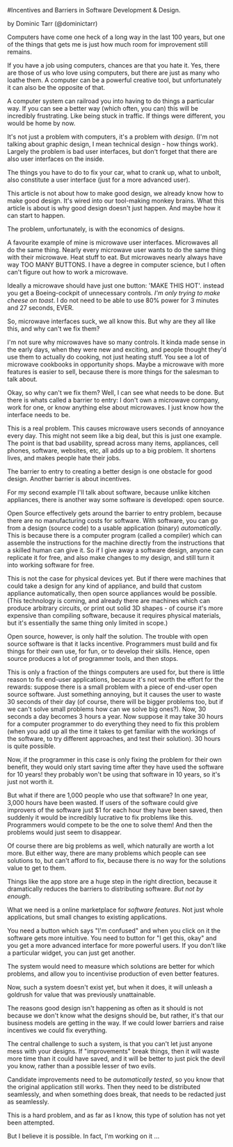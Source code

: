 #Incentives and Barriers in Software Development & Design.

by Dominic Tarr (@dominictarr)

Computers have come one heck of a long way in the last 100 years, but one of the 
things that gets me is just how much room for improvement still remains.

If you have a job using computers, chances are that you hate it. Yes, there are 
those of us who love using computers, but there are just as many who loathe them. A computer can be a 
powerful creative tool, but unfortunately it can also be the opposite of that.

A computer system can railroad you into having to do things a particular way. 
If you can see a better way (which often, you can) this will be incredibly frustrating. Like being stuck in traffic. If things were different, you would be home by now.

It's not just a problem with computers, it's a problem with _design_. (I'm not talking about 
graphic design, I mean technical design - how things work). Largely the problem 
is bad user interfaces, but don't forget that there are also user interfaces on 
the inside.

The things you have to do to fix your car, what to crank up, what to unbolt, 
also constitute a user interface (just for a more advanced user).

This article is not about how to make good design, we already know how to make good 
design. It's wired into our tool-making monkey brains. What this article is 
about is why good design doesn't just happen. And maybe how it can start to happen.

The problem, unfortunately, is with the economics of designs.

A favourite example of mine is microwave user interfaces. Microwaves all do the 
same thing. Nearly every microwave user wants to do the same thing with their microwave. 
Heat stuff to eat. But microwaves nearly always have way TOO MANY BUTTONS.
I have a degree in computer science, but I often can't figure out how to work a microwave.

Ideally a microwave should have just one button: 'MAKE THIS HOT'. 
instead you get a Boeing-cockpit of unnecessary controls. _I'm only trying to make cheese on toast_. I do not need to be able to use 80% power for 3 minutes and 27 seconds, EVER.

So, microwave interfaces suck, we all know this. But why are they all like this, 
and why can't we fix them?

I'm not sure why microwaves have so many controls. It kinda made sense in the 
early days, when they were new and exciting, and people thought they'd use them 
to actually do cooking, not just heating stuff. You see a lot of microwave 
cookbooks in opportunity shops. Maybe a microwave with more features is 
easier to sell, because there is more things for the salesman to talk about.

Okay, so why can't we fix them? Well, I can see what needs to be done. But there 
is whats called a barrier to entry: I don't own a microwave company, work for 
one, or know anything else about microwaves. I just know how the interface needs 
to be.

This is a real problem. This causes microwave users seconds of annoyance 
every day. This might not seem like a big deal, but this is just one example.
The point is that bad usability, spread across many items, appliances, 
cell phones, software, websites, etc, all adds up to a big problem. 
It shortens lives, and makes people hate their jobs.

The barrier to entry to creating a better design is one obstacle for good design. 
Another barrier is about incentives.

For my second example I'll talk about software, because unlike kitchen appliances, 
there is another way some software is developed: open source. 

Open Source effectively gets around the barrier to entry problem, because there 
are no manufacturing costs for software. With software, you can go from a design 
(source code) to a usable application (binary) _automatically_. This is because 
there is a computer program (called a compiler) which can assemble the instructions 
for the machine directly from the instructions that a skilled human can give it. 
So if I give away a software design, anyone can replicate it for free, and also 
make changes to my design, and still turn it into working software for free.

This is not the case for physical devices yet. But if there were machines 
that could take a design for any kind of appliance, and build that custom 
appliance automatically, then open source appliances would be possible. 
(This technology is coming, and already there are machines which can produce 
arbitrary circuits, or print out solid 3D shapes - of course it's more expensive 
than compiling software, because it requires physical materials, but it's 
essentially the same thing only limited in scope.)

Open source, however, is only half the solution. The trouble with open source 
software is that it lacks incentive. Programmers must build and fix
things for their own use, for fun, or to develop their skills. Hence, open source 
produces a lot of programmer tools, and then stops. 

This is only a fraction of the things computers are used for, but there is little 
reason to fix end-user applications, because it's not worth the effort for the 
rewards: suppose there is a small problem with a piece of end-user open source 
software. Just something annoying, but it causes the user to waste 30 seconds 
of their day (of course, there will be bigger problems too, but if we can't 
solve small problems how can we solve big ones?). Now, 30 seconds a day becomes 
3 hours a year. Now suppose it may take 30 hours for a computer programmer to 
do everything they need to fix this problem (when you add up all the time it 
takes to get familiar with the workings of the software, to try different 
approaches, and test their solution). 30 hours is quite possible.

Now, if the programmer in this case is only fixing the problem for their own 
benefit, they would only start saving time after they have used the software for 
10 years! they probably won't be using that software in 10 years, 
so it's just not worth it.

But what if there are 1,000 people who use that software? In one year, 
3,000 hours have been wasted. If users of the software could give improvers of 
the software just $1 for each hour they have been saved, then suddenly it would 
be incredibly lucrative to fix problems like this. Programmers would compete to 
be the one to solve them! And then the problems would just seem to disappear.

Of course there are big problems as well, which naturally are worth a lot more. 
But either way, there are many problems which people can see solutions to, but 
can't afford to fix, because there is no way for the solutions value to get to 
them.

Things like the app store are a huge step in the right direction, because it 
dramatically reduces the barriers to distributing software. _But not by enough_.

What we need is a online marketplace for _software features_. Not just whole 
applications, but small changes to existing applications.

You need a button which says "I'm confused" and when you click on it the 
software gets more intuitive. You need to button for "I get this, okay" and 
you get a more advanced interface for more powerful users. If you don't like a 
particular widget, you can just get another.

The system would need to measure which solutions are better for which problems, 
and allow you to incentivise production of even better features.

Now, such a system doesn't exist yet, but when it does, it will unleash a goldrush for value that was previously unattainable.

The reasons good design isn't happening as often as it should is not because
we don't know what the designs should be, but rather, it's that our business
models are getting in the way. If we could lower barriers and raise incentives
we could fix everything.

The central challenge to such a system, is that you can't let just anyone mess 
with your designs. If "improvements" break things, then it will waste more time 
than it could have saved, and it will be better to just pick 
the devil you know, rather than a possible lesser of two evils.

Candidate improvements need to be _automatically tested_, so you know that the 
original application still works. Then they need to be distributed seamlessly,
and when something does break, that needs to be redacted just as seamlessly.

This is a hard problem, and as far as I know, this type of solution has not yet been attempted.

But I believe it is possible. In fact, I'm working on it ...
